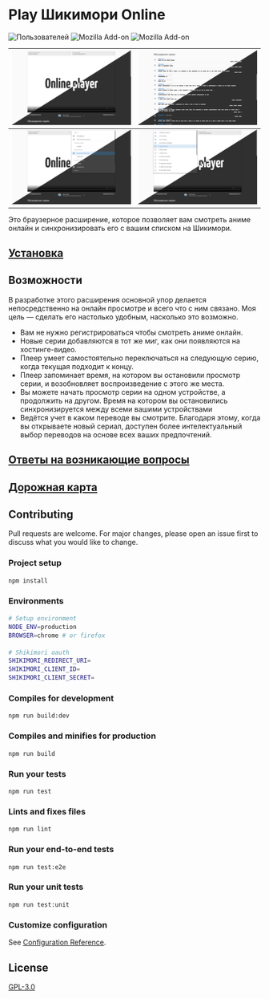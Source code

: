 # Play Шикимори Online 
![Пользователей](https://us-central1-webstore-play-shikimori-online.cloudfunctions.net/getBadge)
![Mozilla Add-on](https://img.shields.io/amo/rating/{dd3b05c4-06cb-4775-b47a-a30f3dfe8532}?label=%D0%A0%D0%B5%D0%B9%D1%82%D0%B8%D0%BD%D0%B3)
![Mozilla Add-on](https://img.shields.io/amo/v/{dd3b05c4-06cb-4775-b47a-a30f3dfe8532}?label=%D0%92%D0%B5%D1%80%D1%81%D0%B8%D1%8F)



![Внешний вид кнопки "Смотреть онлайн"](promo/Головний%20екран.png) | ![Внешний вид кнопки "Смотреть онлайн"](promo/Коментарі.png)
--- | --- 
![Внешний вид кнопки "Смотреть онлайн"](promo/Переклади.png) | ![Внешний вид кнопки "Смотреть онлайн"](promo/Серії.png)

Это браузерное расширение, которое позволяет вам смотреть аниме онлайн и синхронизировать его с вашим списком на Шикимори.


## [Установка](https://github.com/cawa-93/play-shikimori-online/wiki/%D0%98%D0%BD%D1%81%D1%82%D1%80%D1%83%D0%BA%D1%86%D0%B8%D1%8F-%D0%BF%D0%BE-%D1%83%D1%81%D1%82%D0%B0%D0%BD%D0%BE%D0%B2%D0%BA%D0%B5)

## Возможности

В разработке этого расширения основной упор делается непосредственно на онлайн просмотре и всего что с ним связано. Моя цель — сделать его настолько удобным, насколько это возможно.

* Вам не нужно регистрироваться чтобы смотреть аниме онлайн.
* Новые серии добавляются в тот же миг, как они появляются на хостинге-видео. 
* Плеер умеет самостоятельно переключаться на следующую серию, когда текущая подходит к концу.
* Плеер запоминает время, на котором вы остановили просмотр серии, и возобновляет воспроизведение с этого же места.
* Вы можете начать просмотр серии на одном устройстве, а продолжить на другом. Время на котором вы остановились синхронизируется между всеми вашими устройствами
* Ведётся учет в каком переводе вы смотрите. Благодаря этому, когда вы открываете новый сериал, доступен более интелектуальный выбор переводов на основе всех ваших предпочтений.

## [Ответы на возникающие вопросы](https://github.com/cawa-93/play-shikimori-online/wiki/FAQ)


## [Дорожная карта](https://github.com/cawa-93/play-shikimori-online/projects/1)

## Contributing
Pull requests are welcome. For major changes, please open an issue first to discuss what you would like to change.

### Project setup
```
npm install
```

### Environments
```bash
# Setup environment
NODE_ENV=production
BROWSER=chrome # or firefox

# Shikimori oauth
SHIKIMORI_REDIRECT_URI=
SHIKIMORI_CLIENT_ID=
SHIKIMORI_CLIENT_SECRET=
```

### Compiles for development
```
npm run build:dev
```

### Compiles and minifies for production
```
npm run build
```

### Run your tests
```
npm run test
```

### Lints and fixes files
```
npm run lint
```

### Run your end-to-end tests
```
npm run test:e2e
```

### Run your unit tests
```
npm run test:unit
```

### Customize configuration
See [Configuration Reference](https://cli.vuejs.org/config/).


## License
[GPL-3.0](https://github.com/cawa-93/play-shikimori-online/blob/master/LICENSE)
